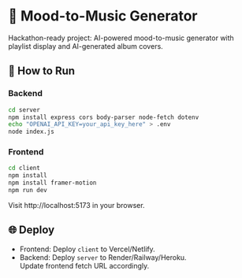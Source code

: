 # 🎵 Mood-to-Music Generator

Hackathon-ready project: AI-powered mood-to-music generator with playlist display and AI-generated album covers.

## 🚀 How to Run

### Backend
```bash
cd server
npm install express cors body-parser node-fetch dotenv
echo "OPENAI_API_KEY=your_api_key_here" > .env
node index.js
```

### Frontend
```bash
cd client
npm install
npm install framer-motion
npm run dev
```

Visit http://localhost:5173 in your browser.

## 🌐 Deploy
- Frontend: Deploy `client` to Vercel/Netlify.
- Backend: Deploy `server` to Render/Railway/Heroku.  
Update frontend fetch URL accordingly.

